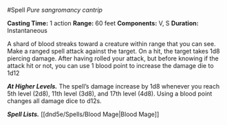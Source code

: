 #Spell
*Pure sangromancy cantrip*

**Casting Time:** 1 action
**Range:** 60 feet
**Components:** V, S
**Duration:** Instantaneous

A shard of blood streaks toward a creature within range that you can see. Make a ranged spell attack against the target. On a hit, the target takes 1d8 piercing damage. After having rolled your attack, but before knowing if the attack hit or not, you can use 1 blood point to increase the damage die to 1d12

***At Higher Levels.*** The spell’s damage increase by 1d8 whenever you reach 5th level (2d8), 11th level (3d8), and 17th level (4d8). Using a blood point changes all damage dice to d12s.

***Spell Lists.*** [[dnd5e/Spells/Blood Mage\|Blood Mage]]